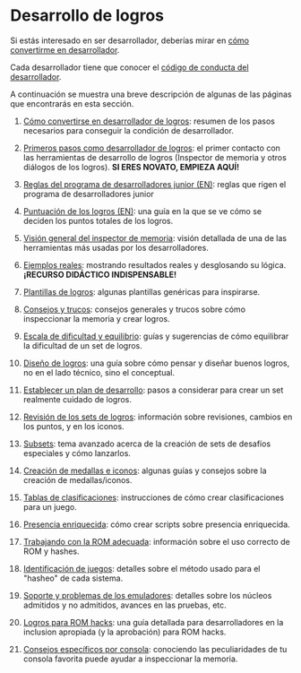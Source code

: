 # Desarrollo de logros

Si estás interesado en ser desarrollador, deberías mirar en [cómo convertirme en desarrollador](/es/developer-docs/how-to-become-an-achievement-developer).

Cada desarrollador tiene que conocer el [código de conducta del desarrollador](/es/guidelines/developers/code-of-conduct).

A continuación se muestra una breve descripción de algunas de las páginas que encontrarás en esta sección.

1. [Cómo convertirse en desarrollador de logros](/es/developer-docs/how-to-become-an-achievement-developer): resumen de los pasos necesarios para conseguir la condición de desarrollador.

2. [Primeros pasos como desarrollador de logros](/es/developer-docs/getting-started-as-an-achievement-developer): el primer contacto con las herramientas de desarrollo de logros (Inspector de memoria y otros diálogos de los logros). **SI ERES NOVATO, EMPIEZA AQUÍ!**

3. [Reglas del programa de desarrolladores junior (EN)](/developer-docs/jr-dev-rules): reglas que rigen el programa de desarrolladores junior

4. [Puntuación de los logros (EN)](/developer-docs/achievement-scoring): una guía en la que se ve cómo se deciden los puntos totales de los logros.

5. [Visión general del inspector de memoria](/es/developer-docs/memory-inspector): visión detallada de una de las herramientas más usadas por los desarrolladores.

6. [Ejemplos reales](/es/developer-docs/real-examples): mostrando resultados reales y desglosando su lógica. **¡RECURSO DIDÁCTICO INDISPENSABLE!**

7. [Plantillas de logros](/es/developer-docs/achievement-templates): algunas plantillas genéricas para inspirarse.

8. [Consejos y trucos](/es/developer-docs/tips-and-tricks): consejos generales y trucos sobre cómo inspeccionar la memoria y crear logros.

9. [Escala de dificultad y equilibrio](/es/developer-docs/difficulty-scale-and-balance): guías y sugerencias de cómo equilibrar la dificultad de un set de logros.

10. [Diseño de logros](/es/developer-docs/achievement-design): una guía sobre cómo pensar y diseñar buenos logros, no en el lado técnico, sino el conceptual.

11. [Establecer un plan de desarrollo](/es/developer-docs/set-development-roadmap): pasos a considerar para crear un set realmente cuidado de logros.

12. [Revisión de los sets de logros](/es/guidelines/content/achievement-set-revisions): información sobre revisiones, cambios en los puntos, y en los iconos.

13. [Subsets](/es/guidelines/content/subsets): tema avanzado acerca de la creación de sets de desafíos especiales y cómo lanzarlos.

14. [Creación de medallas e iconos](/es/guidelines/content/badge-and-icon-guidelines): algunas guías y consejos sobre la creación de medallas/iconos.

15. [Tablas de clasificaciones](/es/developer-docs/leaderboards): instrucciones de cómo crear clasificaciones para un juego.

16. [Presencia enriquecida](/es/developer-docs/rich-presence): cómo crear scripts sobre presencia enriquecida.

17. [Trabajando con la ROM adecuada](/es/guidelines/content/working-with-the-right-rom): información sobre el uso correcto de ROM y hashes.

18. [Identificación de juegos](/es/developer-docs/game-identification): detalles sobre el método usado para el "hasheo" de cada sistema.

19. [Soporte y problemas de los emuladores](/es/general/emulator-support-and-issues): detalles sobre los núcleos admitidos y no admitidos, avances en las pruebas, etc.

20. [Logros para ROM hacks](/es/guidelines/content/achievements-for-rom-hacks): una guía detallada para desarrolladores en la inclusion apropiada (y la aprobación) para ROM hacks.

21. [Consejos específicos por consola](/es/developer-docs/console-specific-tips): conociendo las peculiaridades de tu consola favorita puede ayudar a inspeccionar la memoria.
